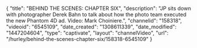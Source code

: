 {
    "title": "BEHIND THE SCENES: CHAPTER SIX",
    "description": "JP sits down with photographer Derek Bahn to talk about how the photo team executed the new Phantom 4D ad. Video: Mark Choiniere.",
    "channelid": "158318",
    "videoid": "6545109",
    "date_created": "1308611339",
    "date_modified": "1447204604",
    "type": "captivate",
    "layout": "channelVideo",
    "url": "\/hurley\/behind-the-scenes-chapter-six\/158318-6545109"
}